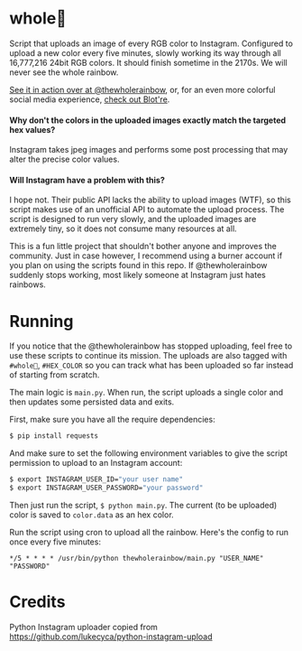 # whole🌈
Script that uploads an image of every RGB color to Instagram. Configured to upload a new color every five minutes, slowly working its way through all 16,777,216 24bit RGB colors. It should finish sometime in the 2170s. We will never see the whole rainbow.

[See it in action over at @thewholerainbow][wholerainbow], or, for an even more colorful social media experience, [check out Blot're](https://blot.re).

#### Why don't the colors in the uploaded images exactly match the targeted hex values?
Instagram takes jpeg images and performs some post processing that may alter the precise color values.

#### Will Instagram have a problem with this?
I hope not. Their public API lacks the ability to upload images (WTF), so this script makes use of an unofficial API to automate the upload process. The script is designed to run very slowly, and the uploaded images are extremely tiny, so it does not consume many resources at all.

This is a fun little project that shouldn't bother anyone and improves the community. Just in case however, I recommend using a burner account if you plan on using the scripts found in this repo. If @thewholerainbow suddenly stops working, most likely someone at Instagram just hates rainbows.

# Running
If you notice that the @thewholerainbow has stopped uploading, feel free to use these scripts to continue its mission. The uploads are also tagged with `#whole🌈`, `#HEX_COLOR` so you can track what has been uploaded so far instead of starting from scratch.

The main logic is `main.py`. When run, the script uploads a single color and then updates some persisted data and exits.

First, make sure you have all the require dependencies:

```bash
$ pip install requests
```

And make sure to set the following environment variables to give the script permission to upload to an Instagram account:

```bash
$ export INSTAGRAM_USER_ID="your user name"
$ export INSTAGRAM_USER_PASSWORD="your password"
```

Then just run the script, `$ python main.py`. The current (to be uploaded) color is saved to `color.data` as an hex color.

Run the script using cron to upload all the rainbow. Here's the config to run once every five minutes:

```
*/5 * * * * /usr/bin/python thewholerainbow/main.py "USER_NAME" "PASSWORD"
```

# Credits
Python Instagram uploader copied from https://github.com/lukecyca/python-instagram-upload


[wholerainbow]: https://www.instagram.com/thewholerainbow/
